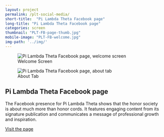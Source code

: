 ```yaml
---
layout: project
permalink: /plt-social-media/
short-title:  "Pi Lambda Theta Facebook page"
long-title: "Pi Lambda Theta Facebook page"
categories: screen
thumbnail: "PLT-FB-page-thumb.jpg"
mobile-image: "PLT-FB-welcome.jpg"
img-path: '../img/'
---
```

<figure>
	<img src="{{ page.img-path }}PLT-FB-welcome.jpg" alt="Pi Lambda Theta Facebook page, welcome screen"/>
	<figcaption>
		Welcome Screen
	</figcaption>
</figure>
<figure>
<img src="{{ page.img-path }}PLT-FB-about-tab.png" alt="Pi Lambda Theta Facebook page, about tab"/>
<figcaption>
	About Tab
</figcaption>
</figure>
<div class="project-meta">
<h2>Pi Lambda Theta Facebook&nbsp;page</h2>

The Facebook presence for Pi Lambda Theta shows that the honor society is about much more than honor cords. It features engaging content from its signature publication and communicates a message of professional growth and&nbsp;inspiration.

<a href="http://www.facebook.com/pilambda">Visit the page</a>


</div>